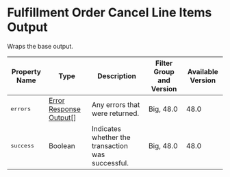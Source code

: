 # Fulfillment Order Cancel Line Items Output

Wraps the base output.

| Property Name | Type | Description | Filter Group and Version | Available Version |
| --- | --- | --- | --- | --- |
| <samp class="codeph nolang">errors</samp> | [Error Response Output](atlas.en-us.230.0.order_management_developer_guide.meta/order_management_developer_guide/connect_responses_error_response.htm "Error response representation")[] | Any errors that were returned. | Big, 48.0 | 48.0 |
| <samp class="codeph nolang">success</samp> | Boolean | Indicates whether the transaction was successful. | Big, 48.0 | 48.0 |